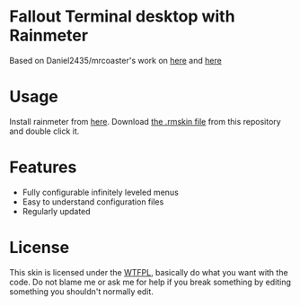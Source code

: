 # Fallout Terminal desktop with Rainmeter
Based on Daniel2435/mrcoaster's work on [here](http://mrcoaster.deviantart.com/art/Fallout-Terminal-1-1-2-576429409) and [here](https://redd.it/3vmvvp)

# Usage
Install rainmeter from [here](https://www.rainmeter.net/). Download [the .rmskin file](https://github.com/eyezis/Rainmeter-Fallout-Terminal/blob/master/Fallout%20Terminal%20v2_v1.0.2.rmskin?raw=true) from this repository and double click it.

# Features
* Fully configurable infinitely leveled menus
* Easy to understand configuration files
* Regularly updated

# License
This skin is licensed under the [WTFPL](http://www.wtfpl.net/), basically do what you want with the code. Do not blame me or ask me for help if you break something by editing something you shouldn't normally edit.

